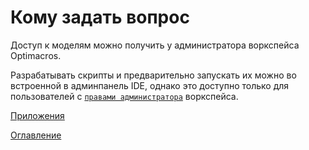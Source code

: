 # Кому задать вопрос

Доступ к моделям можно получить у администратора воркспейса Optimacros.

Разрабатывать скрипты и предварительно запускать их можно во встроенной в админпанель IDE, однако это доступно только для пользователей с [`правами администратора`](../appendix/needHelp.md) воркспейса.

[Приложения](appendix.md)

[Оглавление](../README.md)
